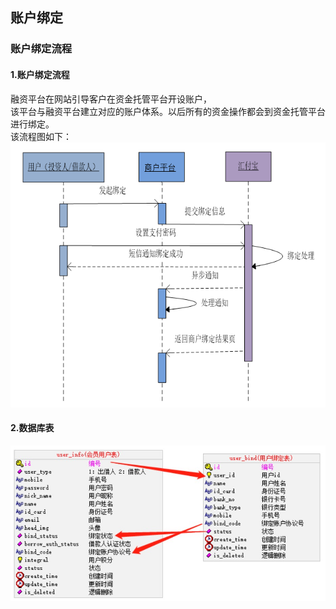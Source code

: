 ## 账户绑定 
### 账户绑定流程 
#### 1.账户绑定流程    
 融资平台在网站引导客户在资金托管平台开设账户，  
 该平台与融资平台建立对应的账户体系。以后所有的资金操作都会到资金托管平台进行绑定。  
 该流程图如下：    
![image](img/账户绑定.png)   
#### 2.数据库表  
![image](img/数据库表.jpg)
### 
 
